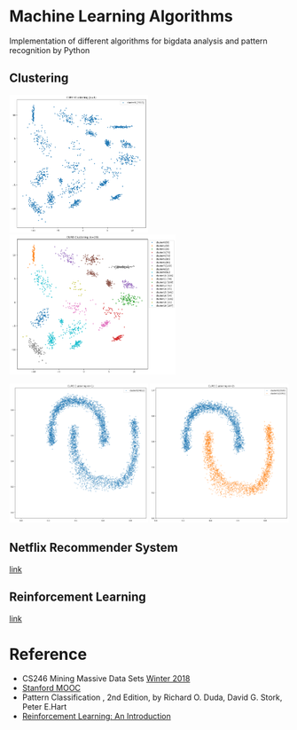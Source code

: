 # Machine Learning Algorithms
Implementation of different algorithms for bigdata analysis and pattern recognition by Python
## Clustering
<p float="left">
  <img src="https://github.com/leihao1/MachineLearningAlgorithms/blob/master/Clustering/figures/CURE-2d-20c-no0(1).png" width="250">
  <img src="https://github.com/leihao1/MachineLearningAlgorithms/blob/master/Clustering/figures/CURE-2d-20c-no0(6).png" width="300">
</p>
<p float="left">
  <img src="https://github.com/leihao1/MachineLearningAlgorithms/blob/master/Clustering/figures/CURE-banana(1).png" width="250">
  <img src="https://github.com/leihao1/MachineLearningAlgorithms/blob/master/Clustering/figures/CURE-banana(8).png" width="250">
</p>

## Netflix Recommender System
[link](https://github.com/leihao1/MachineLearningAlgorithms/tree/master/CollaborativeFiltering)

## Reinforcement Learning
[link](https://github.com/leihao1/MachineLearningAlgorithms/tree/master/Sarsa)

# Reference
* CS246 Mining Massive Data Sets
[Winter 2018](http://web.stanford.edu/class/cs246/)
* [Stanford MOOC](https://lagunita.stanford.edu/courses/course-v1:ComputerScience+MMDS+SelfPaced/about)
* Pattern Classification , 2nd Edition, by Richard O. Duda, David G. Stork, Peter E.Hart 
* [Reinforcement Learning: An Introduction](http://incompleteideas.net/book/the-book.html)
